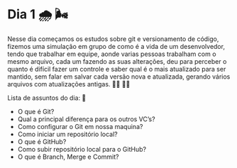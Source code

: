 # Dia 1 🌧️ 🌬️

Nesse dia começamos os estudos sobre git e versionamento de código, fizemos uma simulação em grupo de como é a vida de um desenvolvedor, tendo que trabalhar em equipe, aonde varias pessoas trabalham com o mesmo arquivo, cada um fazendo as suas alterações, deu para perceber o quanto é difícil fazer um controle e saber qual é o mais atualizado para ser mantido, sem falar em salvar cada versão nova e atualizada, gerando vários arquivos com atualizações antigas. 😮‍💨 😵‍💫

Lista de assuntos do dia: 📜

- O que é Git?
- Qual a principal diferença para os outros VC’s?
- Como configurar o Git em nossa maquina?
- Como iniciar um repositório local?
- O que é GitHub?
- Como subir repositório local para o GitHub?
- O que é Branch, Merge e Commit?